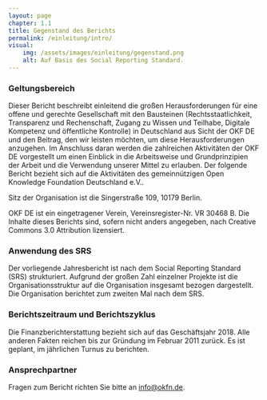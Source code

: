 ```yaml
---
layout: page
chapter: 1.1
title: Gegenstand des Berichts
permalink: /einleitung/intro/
visual:
    img: /assets/images/einleitung/gegenstand.png
    alt: Auf Basis des Social Reporting Standard.
---
```



### Geltungsbereich
Dieser Bericht beschreibt einleitend die großen Herausforderungen für eine offene und gerechte Gesellschaft mit den Bausteinen (Rechtsstaatlichkeit, Transparenz und Rechenschaft, Zugang zu Wissen und Teilhabe, Digitale Kompetenz und öffentliche Kontrolle) in Deutschland aus Sicht der OKF DE und den Beitrag, den wir leisten möchten, um diese Herausforderungen anzugehen. Im Anschluss daran werden die zahlreichen  Aktivitäten der OKF DE vorgestellt um einen Einblick in die Arbeitsweise und Grundprinzipien der Arbeit und die Verwendung unserer Mittel zu erlauben. Der folgende Bericht bezieht sich auf die Aktivitäten des gemeinnützigen Open Knowledge Foundation Deutschland e.V..

Sitz der Organisation ist die Singerstraße 109, 10179 Berlin.

OKF DE ist ein eingetragener Verein, Vereinsregister-Nr. VR 30468 B. Die Inhalte dieses Berichts sind, sofern nicht anders angegeben, nach Creative Commons 3.0 Attribution lizensiert.


### Anwendung des SRS
Der vorliegende Jahresbericht ist nach dem Social Reporting Standard (SRS) strukturiert. Aufgrund der großen Zahl einzelner Projekte ist die Organisationsstruktur auf die Organisation insgesamt bezogen dargestellt. Die Organisation berichtet zum zweiten Mal nach dem SRS.


### Berichtszeitraum und Berichtszyklus
Die Finanzberichterstattung bezieht sich auf das Geschäftsjahr 2018. Alle anderen Fakten reichen bis zur Gründung im Februar 2011 zurück. Es ist geplant, im jährlichen Turnus zu berichten.


### Ansprechpartner
Fragen zum Bericht richten Sie bitte an [info@okfn.de](mailto:info@okfn.de).
